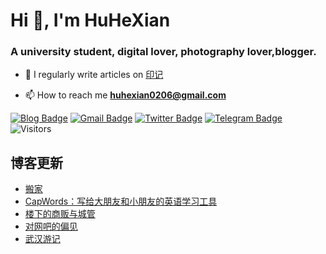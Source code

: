 <h1 align="left">Hi 👋, I'm HuHeXian</h1>
<h3 align="left">A university student, digital lover, photography lover,blogger.</h3>

- 📝 I regularly write articles on [印记](https://yinji.org)

- 📫 How to reach me **huhexian0206@gmail.com**

<div align="left">

[![Blog Badge](https://img.shields.io/badge/Blog-yinji.org-blue?style=flat&logo=wordpress&labelColor=555&logoColor=white)](https://yinji.org/)
[![Gmail Badge](https://img.shields.io/badge/Gmail-huhexian0206@gmail.com-blue?style=flat&labelColor=555&logo=gmail&link=mailto:huhexian0206@gmail.com&logoColor=fff)](mailto:huhexian0206@gmail.com)
[![Twitter Badge](https://img.shields.io/badge/Twitter-@huhexian-blue?style=flat&labelColor=555&logo=twitter&logoColor=fff)](https://twitter.com/huhexian)
[![Telegram Badge](https://img.shields.io/badge/t.me-@huhexian-blue?style=flat&labelColor=555&logo=telegram&logoColor=fff)](https://t.me/huhexian)
![Visitors](https://visitor-badge.laobi.icu/badge?page_id=huhexian.huhexian) 
</div> 

## 博客更新
<!-- BLOG-POST-LIST:START -->
- [搬家](https://yinji.org/-e6-90-ac-e5-ae-b6/)
- [CapWords：写给大朋友和小朋友的英语学习工具](https://yinji.org/capwords/)
- [楼下的商贩与城管](https://yinji.org/-e6-a5-bc-e4-b8-8b-e7-9a-84-e5-95-86-e8-b4-a9-e4-b8-8e-e5-9f-8e-e7-ae-a1/)
- [对网吧的偏见](https://yinji.org/-e5-af-b9-e7-bd-91-e5-90-a7-e7-9a-84-e5-81-8f-e8-a7-81/)
- [武汉游记](https://yinji.org/wu-han/)
<!-- BLOG-POST-LIST:END -->
